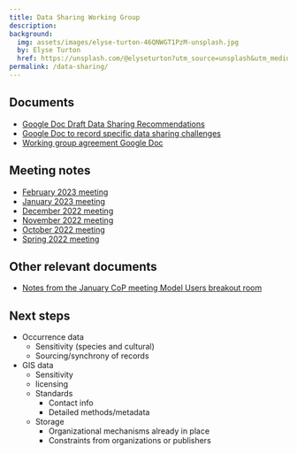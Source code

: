 ```yaml
---
title: Data Sharing Working Group
description: 
background: 
  img: assets/images/elyse-turton-46QNWGT1PzM-unsplash.jpg
  by: Elyse Turton
  href: https://unsplash.com/@elyseturton?utm_source=unsplash&utm_medium=referral&utm_content=creditCopyText
permalink: /data-sharing/
---
```


## Documents
- [Google Doc Draft Data Sharing Recommendations](https://docs.google.com/document/d/1AQB3v6CRYfkijjXA-h4zxZPIJtfSjP_pZ5oguILl8Qs/edit?usp=sharing)
- [Google Doc to record specific data sharing challenges](https://docs.google.com/document/d/1xPL6t1Y2cJHRmwSYd930gU74Y7aYCir1E-47EfSRKzw/edit?usp=sharing)
- [Working group agreement Google Doc](https://docs.google.com/document/d/1TbDXH8Zh1A-8dK-2mueS6AzB0wGKavdpY6UU5_exPjU/edit?usp=sharing)


## Meeting notes

- [February 2023 meeting](https://docs.google.com/document/d/1nU3xj1vQ4fCzPJd7h7fmt2zQFnpo0mdMYqrKoEa1GLo/edit?usp=sharing)
- [January 2023 meeting](https://docs.google.com/document/d/1zaA2dxVK5VB2ZT7ErKYs5EpjSQWh66tN8yR25qjgxuw/edit#)
- [December 2022 meeting](https://docs.google.com/document/d/118A3btkiNFbxHVFZIhlo0YDSmh7JM7KGDIA8jJw_P6E/edit?usp=sharing)
- [November 2022 meeting](https://docs.google.com/document/d/1WdCaku-YgdNaMcOQCq0AHQdKPQAKcex8GljmjHJh6YU/edit?usp=sharing)
- [October 2022 meeting](https://docs.google.com/document/d/1DQkpKoyMs6PuIXxrTbHCOx75LGPWZuj1K2UX6IHSadI/edit?usp=sharing)
- [Spring 2022 meeting](https://docs.google.com/document/d/1Gz9-81BK6pi4Seo1ndQOm3Uauqm-mVK_hbV_IEP0cuw/edit?usp=sharing)


## Other relevant documents
- [Notes from the January CoP meeting Model Users breakout room](https://docs.google.com/document/d/1aoRRVzJRXc2uQmZCR-_uRx3tTCB0WhQhNLf3rvDADN4/edit?usp=sharing)

## Next steps

- Occurrence data
  - Sensitivity (species and cultural)
  - Sourcing/synchrony of records
- GIS data
  - Sensitivity
  - licensing
  - Standards
      - Contact info
      - Detailed methods/metadata
  - Storage
      - Organizational mechanisms already in place
      - Constraints from organizations or publishers

